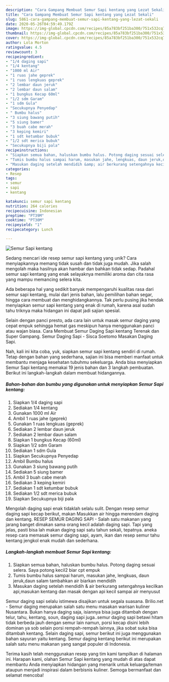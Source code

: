 ```yaml
---
description: "Cara Gampang Membuat Semur Sapi kentang yang Lezat Sekali"
title: "Cara Gampang Membuat Semur Sapi kentang yang Lezat Sekali"
slug: 5861-cara-gampang-membuat-semur-sapi-kentang-yang-lezat-sekali
date: 2020-05-26T04:59:49.179Z
image: https://img-global.cpcdn.com/recipes/85a783bf251ba300/751x532cq70/semur-sapi-kentang-foto-resep-utama.jpg
thumbnail: https://img-global.cpcdn.com/recipes/85a783bf251ba300/751x532cq70/semur-sapi-kentang-foto-resep-utama.jpg
cover: https://img-global.cpcdn.com/recipes/85a783bf251ba300/751x532cq70/semur-sapi-kentang-foto-resep-utama.jpg
author: Lola Morton
ratingvalue: 4.5
reviewcount: 3
recipeingredient:
- "1/4 daging sapi"
- "1/4 kentang"
- "1000 ml Air"
- "1 ruas jahe geprek"
- "1 ruas lengkuas geprek"
- "2 lembar daun jeruk"
- "2 lembar daun salam"
- "1 bungkus Kecap 60ml"
- "1/2 sdm Garam"
- "1 sdm Gula"
- "Secukupnya Penyedap"
- " Bumbu halus"
- "3 siung bawang putih"
- "5 siung bamer"
- "3 buah cabe merah"
- "3 keping kemiri"
- "1 sdt ketumbar bubuk"
- "1/2 sdt merica bubuk"
- "Secukupnya biji pala"
recipeinstructions:
- "Siapkan semua bahan, haluskan bumbu halus. Potong daging sesuai selera. Saya potong kecil2 biar cpt empuk"
- "Tumis bumbu halus sampai harum, masukan jahe, lengkuas, daun jeruk,daun salam tambahkan air biarkan mendidih"
- "Masukan daging setelah mendidih &amp; air berkurang setengahnya kecilkan api,masukan kentang dan masak dengan api kecil sampai air menyusut"
categories:
- Resep
tags:
- semur
- sapi
- kentang

katakunci: semur sapi kentang 
nutrition: 264 calories
recipecuisine: Indonesian
preptime: "PT39M"
cooktime: "PT30M"
recipeyield: "1"
recipecategory: Lunch

---
```



![Semur Sapi kentang](https://img-global.cpcdn.com/recipes/85a783bf251ba300/751x532cq70/semur-sapi-kentang-foto-resep-utama.jpg)

Sedang mencari ide resep semur sapi kentang yang unik? Cara menyiapkannya memang tidak susah dan tidak juga mudah. Jika salah mengolah maka hasilnya akan hambar dan bahkan tidak sedap. Padahal semur sapi kentang yang enak selayaknya memiliki aroma dan cita rasa yang mampu memancing selera kita.

Ada beberapa hal yang sedikit banyak mempengaruhi kualitas rasa dari semur sapi kentang, mulai dari jenis bahan, lalu pemilihan bahan segar, hingga cara membuat dan menghidangkannya. Tak perlu pusing jika hendak menyiapkan semur sapi kentang yang enak di rumah, karena asal sudah tahu triknya maka hidangan ini dapat jadi sajian spesial.

Selain dengan panci presto, ada cara lain untuk masak semur daging yang cepat empuk sehingga hemat gas meskipun hanya menggunakan panci atau wajan biasa. Cara Membuat Semur Daging Sapi kentang Terenak dan Super Gampang. Semur Daging Sapi - Sisca Soetomo Masakan Daging Sapi.


Nah, kali ini kita coba, yuk, siapkan semur sapi kentang sendiri di rumah. Tetap dengan bahan yang sederhana, sajian ini bisa memberi manfaat untuk membantu menjaga kesehatan tubuhmu sekeluarga. Anda bisa menyiapkan Semur Sapi kentang memakai 19 jenis bahan dan 3 langkah pembuatan. Berikut ini langkah-langkah dalam membuat hidangannya.

<!--inarticleads1-->

##### Bahan-bahan dan bumbu yang digunakan untuk menyiapkan Semur Sapi kentang:

1. Siapkan 1/4 daging sapi
1. Sediakan 1/4 kentang
1. Gunakan 1000 ml Air
1. Ambil 1 ruas jahe (geprek)
1. Gunakan 1 ruas lengkuas (geprek)
1. Sediakan 2 lembar daun jeruk
1. Sediakan 2 lembar daun salam
1. Siapkan 1 bungkus Kecap (60ml)
1. Siapkan 1/2 sdm Garam
1. Sediakan 1 sdm Gula
1. Siapkan Secukupnya Penyedap
1. Ambil  Bumbu halus
1. Gunakan 3 siung bawang putih
1. Sediakan 5 siung bamer
1. Ambil 3 buah cabe merah
1. Sediakan 3 keping kemiri
1. Sediakan 1 sdt ketumbar bubuk
1. Sediakan 1/2 sdt merica bubuk
1. Siapkan Secukupnya biji pala


Mengolah daging sapi enak tidaklah selalu sulit. Dengan resep semur daging sapi kecap berikut, makan Masukkan air hingga merendam daging dan kentang. RESEP SEMUR DAGING SAPI - Salah satu makanan yang jarang banget dimakan sama orang kecil adalah daging sapi. Tapi yang jelas, pasti bisa lah makan daging sapi satu tahun sekali, tepatnya. aneka resep cara memasak semur daging sapi, ayam, ikan dan resep semur tahu kentang jengkol enak mudah dan sederhana. 

<!--inarticleads2-->

##### Langkah-langkah membuat Semur Sapi kentang:

1. Siapkan semua bahan, haluskan bumbu halus. Potong daging sesuai selera. Saya potong kecil2 biar cpt empuk
1. Tumis bumbu halus sampai harum, masukan jahe, lengkuas, daun jeruk,daun salam tambahkan air biarkan mendidih
1. Masukan daging setelah mendidih &amp; air berkurang setengahnya kecilkan api,masukan kentang dan masak dengan api kecil sampai air menyusut


Semur daging sapi selalu istimewa disajikan untuk segala suasana. Brilio.net - Semur daging merupakan salah satu menu masakan warisan kuliner Nusantara. Bukan hanya daging saja, isiannya bisa juga ditambah dengan telur, tahu, kentang, soun, daging sapi juga..semur daging sapi betawi hitam tidak berbeda jauh dengan semur lain namun, porsi kecap disini lebih dominan ya sob selain porsi rempah-rempah lainnya, jika sobat suka bisa ditambah kentang. Selain daging sapi, semur berikut ini juga menggunakan bahan sayuran yaitu kentang. Semur daging kentang berikut ini merupakan salah satu menu makanan yang sangat populer di Indonesia. 

Terima kasih telah menggunakan resep yang tim kami tampilkan di halaman ini. Harapan kami, olahan Semur Sapi kentang yang mudah di atas dapat membantu Anda menyiapkan hidangan yang menarik untuk keluarga/teman ataupun menjadi inspirasi dalam berbisnis kuliner. Semoga bermanfaat dan selamat mencoba!
